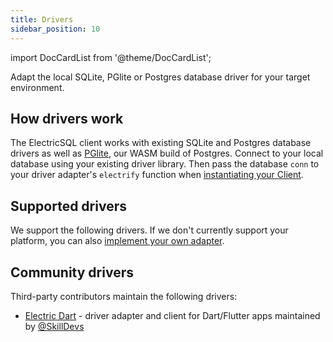 ```yaml
---
title: Drivers
sidebar_position: 10
---
```


import DocCardList from '@theme/DocCardList';

Adapt the local SQLite, PGlite or Postgres database driver for your target environment.

## How drivers work

The ElectricSQL client works with existing SQLite and Postgres database drivers as well as [PGlite](http://github.com/electric-sql/pglite/), our WASM build of Postgres. Connect to your local database using your existing driver library. Then pass the database `conn` to your driver adapter's `electrify` function when [instantiating your Client](../../usage/data-access/client.md#instantiating-the-client).

## Supported drivers

We support the following drivers. If we don't currently support your platform, you can also [implement your own adapter](./drivers/other/generic).

<DocCardList />

## Community drivers

Third-party contributors maintain the following drivers:

- [Electric Dart](https://github.com/SkillDevs/electric_dart) - driver adapter and client for Dart/Flutter apps maintained by [@SkillDevs](https://github.com/SkillDevs)
